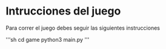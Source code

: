 # Intrucciones del juego 
Para correr el juego debes seguir las siguientes instrucciones

'''sh
cd game 
python3 main.py
'''